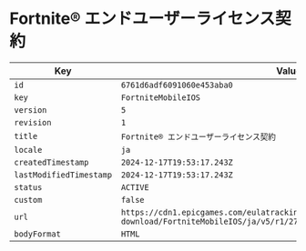 # Fortnite® エンドユーザーライセンス契約

| Key | Value |
| --- | ----- |
| `id` | `6761d6adf6091060e453aba0` |
| `key` | `FortniteMobileIOS` |
| `version` | `5` |
| `revision` | `1` |
| `title` | `Fortnite® エンドユーザーライセンス契約` |
| `locale` | `ja` |
| `createdTimestamp` | `2024-12-17T19:53:17.243Z` |
| `lastModifiedTimestamp` | `2024-12-17T19:53:17.243Z` |
| `status` | `ACTIVE` |
| `custom` | `false` |
| `url` | `https://cdn1.epicgames.com/eulatracking-download/FortniteMobileIOS/ja/v5/r1/27708652e2711f1f27be0bbee1e392d3.pdf` |
| `bodyFormat` | `HTML` |
